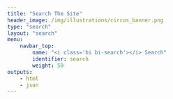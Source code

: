 ```yaml
---
title: "Search The Site"
header_image: /img/illustrations/circos_banner.png
type: "search"
layout: "search"
menu:
    navbar_top:
        name: "<i class='bi bi-search'></i> Search" 
        identifier: search
        weight: 50
outputs:
    - html
    - json
---
```

